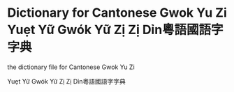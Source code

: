 # Dictionary for Cantonese Gwok Yu Zi Yuẹt Yữ Gwók Yữ Zị Zị Dỉn粵語國語字字典
the dictionary file for Cantonese Gwok Yu Zi

Yuẹt Yữ Gwók Yữ Zị Zị Dỉn粵語國語字字典
